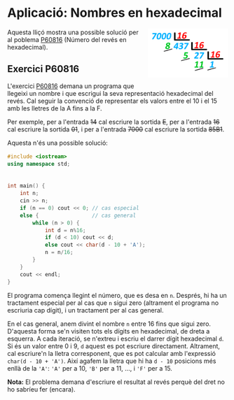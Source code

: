 # Aplicació: Nombres en hexadecimal

<img src='./hexadecimals.png' style='height: 8em; float: right; margin: 0 0 1em 1em;'/>


Aquesta lliçó mostra una possible solució per al poblema
[P60816](https://jutge.org/problems/P60816) (Número del revés en hexadecimal).




## Exercici P60816

L'exercici [P60816](https://jutge.org/problems/P60816) demana un programa que
llegeixi un nombre i que escrigui la seva representació hexadecimal del revés.
Cal seguir la convenció de representar els valors entre el 10 i el 15
amb les lletres de la A fins a la F.

Per exemple,
per a l'entrada ~~14~~ cal escriure la sortida ~~E~~,
per a l'entrada ~~16~~ cal escriure la sortida ~~01~~,
i per a l'entrada ~~7000~~ cal escriure la sortida  ~~85B1~~.

Aquesta n'és una possible solució:

```c++
#include <iostream>
using namespace std;


int main() {
    int n;
    cin >> n;
    if (n == 0) cout << 0; // cas especial
    else {                 // cas general
        while (n > 0) {
            int d = n%16;
            if (d < 10) cout << d;
            else cout << char(d - 10 + 'A');
            n = n/16;
        }
    }
    cout << endl;
}
```

El programa comença llegint el número, que es desa en `n`.
Després, hi ha un tractament especial per al cas que `n` sigui zero
(altrament el programa no escriuria cap dígit),
i un tractament per al cas general.

En el cas general, anem divint el nombre `n` entre 16 fins que sigui zero.
D'aquesta forma se'n visiten tots els dígits en hexadecimal,
de dreta a esquerra.
A cada iteració, se n'extreu i escriu
el darrer dígit hexadecimal `d`.
Si és un valor entre 0 i 9, `d` aquest es pot escriure directament.
Altrament, cal escriure'n la lletra corresponent,
que es pot calcular amb l'expressió `char(d - 10 + 'A')`.
Així agafem la lletra que hi ha `d - 10`
posicions més enllà de la `'A'`:
 `'A'` per a 10, `'B'` per a 11, ..., i `'F'` per a 15.

**Nota:** El problema demana d'escriure el resultat al revés
perquè del dret no ho sabríeu fer (encara).

<? author("jpetit") ?>

